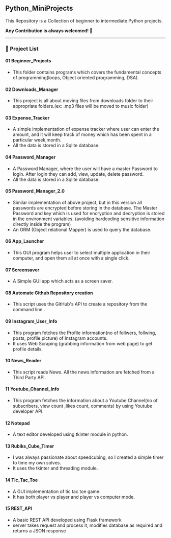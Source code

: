 ## Python_MiniProjects
This Repository is a Collection of beginner to intermediate Python projects.

**Any Contribution is always welcomed! 🙂**
<hr />

### 📃 Project List
#### 01 Beginner_Projects
* This folder contains programs which covers the fundamental concepts of programming(loops, Object oriented programming, DSA).

#### 02 Downloads_Manager
* This project is all about moving files from downloads folder to their appropriate folders.(ex: .mp3 files will be moved to music folder)

#### 03 Expense_Tracker
* A simple implementation of expense tracker where user can enter the amount, and it will keep track of money which has been spent in a particular week,month.
* All the data is stored in a Sqlite database.

#### 04 Password_Manager
* A Password Manager, where the user will have a master Password to login. After login they can add, view, update, delete password.
* All the data is stored in a Sqlite database.

#### 05 Password_Manager_2.0
* Similar implementation of above project, but in this version all passwords are encrypted before storing in the database. The Master Password and key which is used for encryption and decryption is stored in the environment variables. (avoiding hardcoding sensitive information directly inside the program)
* An ORM (Object relational Mapper) is used to query the database.

#### 06 App_Launcher
* This GUI program helps user to select multiple application in their computer, and open them all at once with a single click.

#### 07 Screensaver
* A Simple GUI app which acts as a screen saver.

#### 08 Automate Github Repository creation
* This script uses the GitHub's API to create a repository from the command line .

#### 09 Instagram_User_Info
* This program fetches the Profile information(no of follwers, follwing, posts, profile picture) of Instagram accounts.
* It uses Web Scraping (grabbing information from web page) to get profile details.

#### 10 News_Reader
* This script reads News. All the news information are fetched from a Third Party API.

#### 11 Youtube_Channel_Info
* This program fetches the information about a Youtube Channel(no of subscribers, view count ,likes count, comments) by using Youtube developer API.

#### 12 Notepad
* A text editor developed using tkinter module in python.

#### 13 Rubiks_Cube_Timer
* I was always passionate about speedcubing, so I created a simple timer to time my own solves.
* It uses the tkinter and threading module.

#### 14 Tic_Tac_Toe
* A GUI implementation of tic tac toe game.
* It has both player vs player and player vs computer mode. 

#### 15 REST_API
* A basic REST API developed using Flask framework
* server takes request and process it, modifies database as required and returns a JSON response
